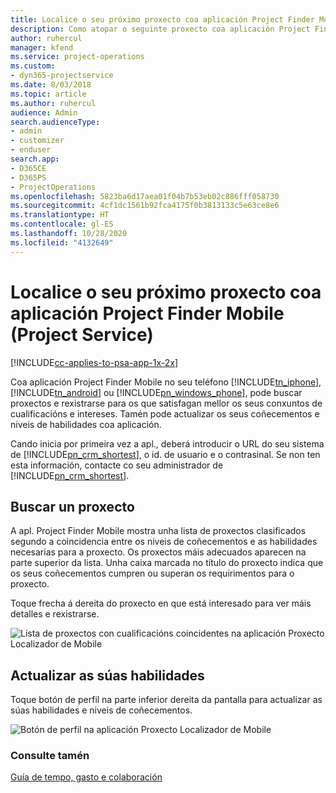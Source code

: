 ```yaml
---
title: Localice o seu próximo proxecto coa aplicación Project Finder Mobile
description: Como atopar o seguinte proxecto coa aplicación Project Finder Mobile para Project Service
author: ruhercul
manager: kfend
ms.service: project-operations
ms.custom:
- dyn365-projectservice
ms.date: 8/03/2018
ms.topic: article
ms.author: ruhercul
audience: Admin
search.audienceType:
- admin
- customizer
- enduser
search.app:
- D365CE
- D365PS
- ProjectOperations
ms.openlocfilehash: 5823ba6d17aea01f04b7b53eb02c886fff058730
ms.sourcegitcommit: 4cf1dc1561b92fca4175f0b3813133c5e63ce8e6
ms.translationtype: HT
ms.contentlocale: gl-ES
ms.lasthandoff: 10/28/2020
ms.locfileid: "4132649"
---
```

# <a name="find-your-next-project-with-the-project-finder-mobile-app-project-service"></a>Localice o seu próximo proxecto coa aplicación Project Finder Mobile (Project Service)

[!INCLUDE[cc-applies-to-psa-app-1x-2x](../includes/cc-applies-to-psa-app-1x-2x.md)]

Coa aplicación Project Finder Mobile no seu teléfono [!INCLUDE[tn_iphone](../includes/tn-iphone.md)], [!INCLUDE[tn_android](../includes/tn-android.md)] ou [!INCLUDE[pn_windows_phone](../includes/pn-windows-phone.md)], pode buscar proxectos e rexistrarse para os que satisfagan mellor os seus conxuntos de cualificacións e intereses. Tamén pode actualizar os seus coñecementos e niveis de habilidades coa aplicación.  
  
 Cando inicia por primeira vez a apl., deberá introducir o URL do seu sistema de [!INCLUDE[pn_crm_shortest](../includes/pn-crm-shortest.md)], o id. de usuario e o contrasinal. Se non ten esta información, contacte co seu administrador de [!INCLUDE[pn_crm_shortest](../includes/pn-crm-shortest.md)].  
  
## <a name="find-a-project"></a>Buscar un proxecto  
 A apl. Project Finder Mobile mostra unha lista de proxectos clasificados segundo a coincidencia entre os niveis de coñecementos e as habilidades necesarias para a proxecto. Os proxectos máis adecuados aparecen na parte superior da lista. Unha caixa marcada no título do proxecto indica que os seus coñecementos cumpren ou superan os requirimentos para o proxecto.  
  
 Toque frecha á dereita do proxecto en que está interesado para ver máis detalles e rexistrarse.  
  
 ![Lista de proxectos con cualificacións coincidentes na aplicación Proxecto Localizador de Mobile](../psa/media/project-service-project-finder-list.png "Lista de proxectos con cualificacións coincidentes na aplicación Proxecto Localizador de Mobile")  
  
## <a name="update-your-skills"></a>Actualizar as súas habilidades  
 Toque botón de perfil na parte inferior dereita da pantalla para actualizar as súas habilidades e niveis de coñecementos.  
  
 ![Botón de perfil na aplicación Proxecto Localizador de Mobile](../psa/media/project-service-project-finder-profile.png "Botón de perfil na aplicación Proxecto Localizador de Mobile")  
  
### <a name="see-also"></a>Consulte tamén  
 [Guía de tempo, gasto e colaboración](../psa/time-expense-collaboration-guide.md)
